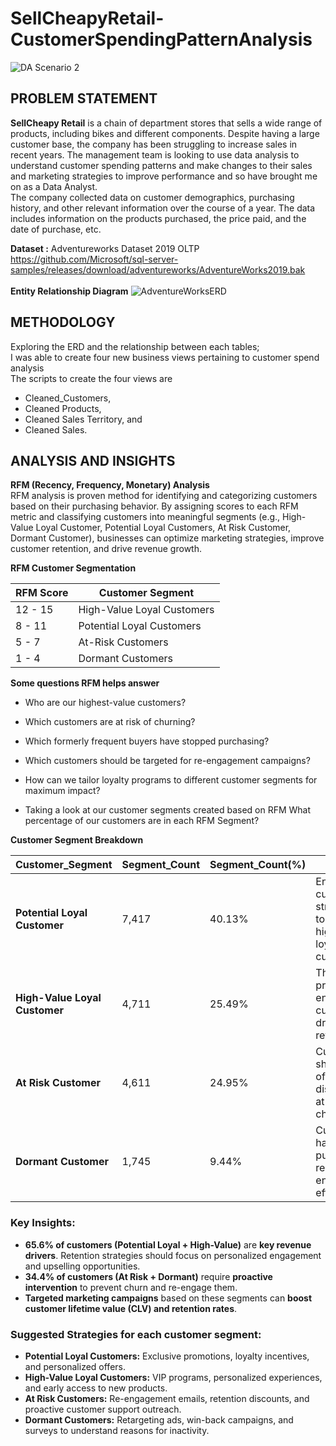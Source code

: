 # SellCheapyRetail-CustomerSpendingPatternAnalysis

![DA Scenario 2](https://github.com/user-attachments/assets/23e4941d-912b-4e9f-9b8a-da2bade3221e)

## PROBLEM STATEMENT
**SellCheapy Retail** is a chain of department stores that sells a wide range of products, including bikes and different components. Despite having a large customer base, the company has been struggling to increase sales in recent years. The management team is looking to use data analysis to understand customer spending patterns and make changes to their sales and marketing strategies to improve performance and so have brought me on as a Data Analyst.
<br>
The company collected data on customer demographics, purchasing history, and other relevant information over the course of a year. The data includes information on the products purchased, the price paid, and the date of purchase, etc.

 

**Dataset :** Adventureworks Dataset 2019 OLTP https://github.com/Microsoft/sql-server-samples/releases/download/adventureworks/AdventureWorks2019.bak <br>
<br>
**Entity Relationship Diagram**
![AdventureWorksERD](https://github.com/user-attachments/assets/b835abd2-c811-4da3-a4c5-96aec99150f7)

## METHODOLOGY
Exploring the ERD and the relationship between each tables;<br>
I was able to create four new business views pertaining to customer spend analysis<br>
The scripts to create the four views are <br>
- Cleaned_Customers,<br>
- Cleaned Products,<br>
- Cleaned Sales Territory, and <br>
- Cleaned Sales.<br>

## ANALYSIS AND INSIGHTS
**RFM (Recency, Frequency, Monetary) Analysis** <br>
RFM analysis is proven method for identifying and categorizing customers based on their purchasing behavior. By assigning scores to each RFM metric and classifying customers into meaningful segments (e.g., High-Value Loyal Customer, Potential Loyal Customers, At Risk Customer, Dormant Customer), businesses can optimize marketing strategies, improve customer retention, and drive revenue growth.<br>

**RFM Customer Segmentation**

| RFM Score | Customer Segment              |
|-----------|--------------------------------|
| 12 - 15   | High-Value Loyal Customers    |
| 8 - 11    | Potential Loyal Customers     | 
| 5 - 7     | At-Risk Customers             | 
| 1 - 4     | Dormant Customers             | 

**Some questions RFM helps answer**
- Who are our highest-value customers?
- Which customers are at risk of churning?
- Which formerly frequent buyers have stopped purchasing?
- Which customers should be targeted for re-engagement campaigns?
- How can we tailor loyalty programs to different customer segments for maximum impact?

- Taking a look at our customer segments created based on RFM  What percentage of our customers are in each RFM Segment?

**Customer Segment Breakdown**

| Customer_Segment             | Segment_Count | Segment_Count(%) | Description |
|------------------------------|--------------|------------------|-------------|
| **Potential Loyal Customer**  | 7,417        | 40.13%           | Engaged customers with strong potential to become high-value loyal customers. |
| **High-Value Loyal Customer** | 4,711        | 25.49%           | The most profitable and engaged customers, key drivers of revenue. |
| **At Risk Customer**          | 4,611        | 24.95%           | Customers showing signs of disengagement, at risk of churning. |
| **Dormant Customer**          | 1,745        | 9.44%            | Customers who have stopped purchasing and require re-engagement efforts. |

### Key Insights:
- **65.6% of customers (Potential Loyal + High-Value)** are **key revenue drivers**. Retention strategies should focus on personalized engagement and upselling opportunities.
- **34.4% of customers (At Risk + Dormant)** require **proactive intervention** to prevent churn and re-engage them.
- **Targeted marketing campaigns** based on these segments can **boost customer lifetime value (CLV) and retention rates**.

### Suggested Strategies for each customer segment:
- **Potential Loyal Customers:** Exclusive promotions, loyalty incentives, and personalized offers.
- **High-Value Loyal Customers:** VIP programs, personalized experiences, and early access to new products.
- **At Risk Customers:** Re-engagement emails, retention discounts, and proactive customer support outreach.
- **Dormant Customers:** Retargeting ads, win-back campaigns, and surveys to understand reasons for inactivity.




